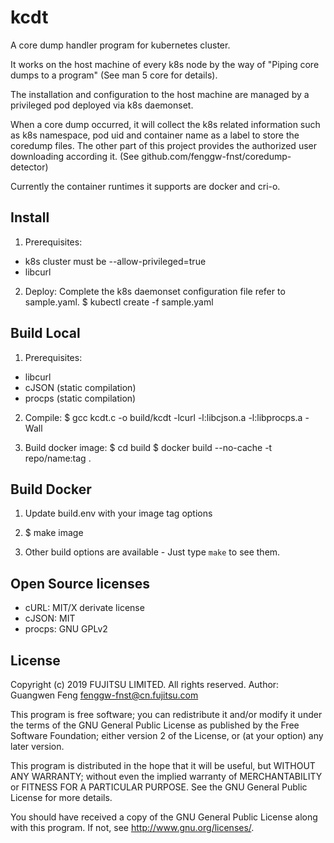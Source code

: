 kcdt
====

A core dump handler program for kubernetes cluster.

It works on the host machine of every k8s node by the way of
"Piping core dumps to a program" (See man 5 core for details).

The installation and configuration to the host machine are
managed by a privileged pod deployed via k8s daemonset.

When a core dump occurred, it will collect the k8s related
information such as k8s namespace, pod uid and container name
as a label to store the coredump files. The other part of this
project provides the authorized user downloading according it.
(See github.com/fenggw-fnst/coredump-detector)

Currently the container runtimes it supports are docker and cri-o.


## Install

1. Prerequisites:
  * k8s cluster must be --allow-privileged=true
  * libcurl

2. Deploy:
  Complete the k8s daemonset configuration file refer to sample.yaml.
  $ kubectl create -f sample.yaml


## Build Local

1. Prerequisites:
  * libcurl
  * cJSON (static compilation)
  * procps (static compilation)

2. Compile:
  $ gcc kcdt.c -o build/kcdt -lcurl -l:libcjson.a -l:libprocps.a -Wall

3. Build docker image:
  $ cd build
  $ docker build --no-cache -t repo/name:tag .

## Build Docker

1. Update build.env with your image tag options

2. $ make image

3. Other build options are available - Just type `make` to see them.

## Open Source licenses
  * cURL: MIT/X derivate license
  * cJSON: MIT
  * procps: GNU GPLv2

## License

  Copyright (c) 2019 FUJITSU LIMITED. All rights reserved.
  Author: Guangwen Feng <fenggw-fnst@cn.fujitsu.com>

  This program is free software; you can redistribute it and/or modify
  it under the terms of the GNU General Public License as published by
  the Free Software Foundation; either version 2 of the License, or
  (at your option) any later version.

  This program is distributed in the hope that it will be useful,
  but WITHOUT ANY WARRANTY; without even the implied warranty of
  MERCHANTABILITY or FITNESS FOR A PARTICULAR PURPOSE.  See the
  GNU General Public License for more details.

  You should have received a copy of the GNU General Public License
  along with this program. If not, see <http://www.gnu.org/licenses/>.

